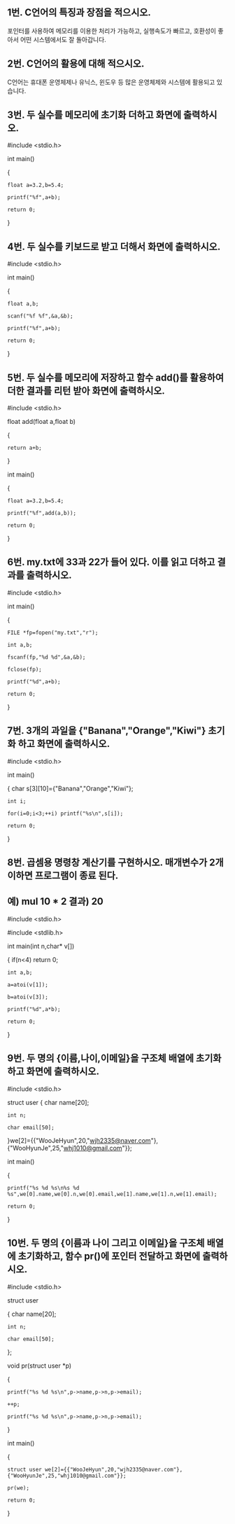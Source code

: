 ## 1번. C언어의 특징과 장점을 적으시오.

포인터를 사용하여 메모리를 이용한 처리가 가능하고, 실행속도가 빠르고, 호환성이 좋아서 어떤 시스템에서도 잘 돌아갑니다.

## 2번. C언어의 활용에 대해 적으시오.

C언어는 휴대폰 운영체제나 유닉스, 윈도우 등 많은 운영체제와 시스템에 활용되고 있습니다.

## 3번. 두 실수를 메모리에 초기화 더하고 화면에 출력하시오.

#include <stdio.h>

int main()

{

	float a=3.2,b=5.4;
	
	printf("%f",a+b);
	
	return 0;
	
}

## 4번. 두 실수를 키보드로 받고 더해서 화면에 출력하시오.

#include <stdio.h>

int main()

{

	float a,b;
	
	scanf("%f %f",&a,&b);
	
	printf("%f",a+b);
	
	return 0;
	
}

## 5번. 두 실수를 메모리에 저장하고 함수 add()를 활용하여 더한 결과를 리턴 받아 화면에 출력하시오.

#include <stdio.h>

float add(float a,float b)

{

	return a+b;
	
}

int main()

{

	float a=3.2,b=5.4;
	
	printf("%f",add(a,b));
	
	return 0;
	
}

## 6번. my.txt에 33과 22가 들어 있다. 이를 읽고 더하고 결과를 출력하시오.

#include <stdio.h>

int main()

{

	FILE *fp=fopen("my.txt","r");
	
	int a,b;
	
	fscanf(fp,"%d %d",&a,&b);
	
	fclose(fp);
	
	printf("%d",a+b);
	
	return 0;
	
}

## 7번. 3개의 과일을 {"Banana","Orange","Kiwi"} 초기화 하고 화면에 출력하시오.

#include <stdio.h>

int main()

{
	char s[3][10]={"Banana","Orange","Kiwi"};
	
	int i;
	
	for(i=0;i<3;++i) printf("%s\n",s[i]);
	
	return 0;
	
}


## 8번. 곱셈용 명령창 계산기를 구현하시오. 매개변수가 2개 이하면 프로그램이 종료 된다.
##      예) mul 10 * 2 결과) 20

#include <stdio.h>

#include <stdlib.h>

int main(int n,char* v[])

{
	if(n<4) return 0;
	
	int a,b;
	
	a=atoi(v[1]);
	
	b=atoi(v[3]);
	
	printf("%d",a*b);
	
	return 0;
	
}

## 9번. 두 명의 {이름,나이,이메일}을 구조체 배열에 초기화하고 화면에 출력하시오.

#include <stdio.h>

struct user
{
	char name[20];
	
	int n;
	
	char email[50];
	
}we[2]={{"WooJeHyun",20,"wjh2335@naver.com"},{"WooHyunJe",25,"whj1010@gmail.com"}};

int main()

{

	printf("%s %d %s\n%s %d %s",we[0].name,we[0].n,we[0].email,we[1].name,we[1].n,we[1].email);
	
	return 0;
	
}

## 10번. 두 명의 {이름과 나이 그리고 이메일}을 구조체 배열에 초기화하고, 함수 pr()에 포인터 전달하고 화면에 출력하시오.

#include <stdio.h>

struct user

{
	char name[20];
	
	int n;
	
	char email[50];
	
};

void pr(struct user *p)

{

	printf("%s %d %s\n",p->name,p->n,p->email);
	
	++p;
	
	printf("%s %d %s\n",p->name,p->n,p->email);
	
}

int main()

{

	struct user we[2]={{"WooJeHyun",20,"wjh2335@naver.com"},{"WooHyunJe",25,"whj1010@gmail.com"}};
	
	pr(we);
	
	return 0;
	
}
